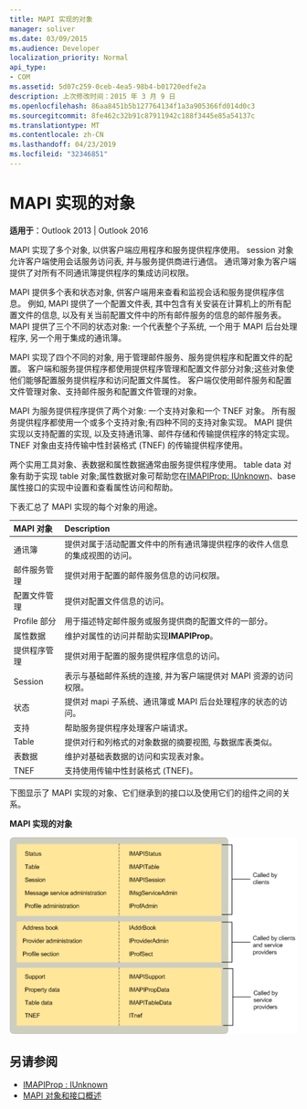 ```yaml
---
title: MAPI 实现的对象
manager: soliver
ms.date: 03/09/2015
ms.audience: Developer
localization_priority: Normal
api_type:
- COM
ms.assetid: 5d07c259-0ceb-4ea5-98b4-b01720edfe2a
description: 上次修改时间：2015 年 3 月 9 日
ms.openlocfilehash: 86aa8451b5b127764134f1a3a905366fd014d0c3
ms.sourcegitcommit: 8fe462c32b91c87911942c188f3445e85a54137c
ms.translationtype: MT
ms.contentlocale: zh-CN
ms.lasthandoff: 04/23/2019
ms.locfileid: "32346851"
---
```

# <a name="mapi-implemented-objects"></a>MAPI 实现的对象
  
**适用于**：Outlook 2013 | Outlook 2016 
  
MAPI 实现了多个对象, 以供客户端应用程序和服务提供程序使用。 session 对象允许客户端使用会话服务访问表, 并与服务提供商进行通信。 通讯簿对象为客户端提供了对所有不同通讯簿提供程序的集成访问权限。 
  
MAPI 提供多个表和状态对象, 供客户端用来查看和监视会话和服务提供程序信息。 例如, MAPI 提供了一个配置文件表, 其中包含有关安装在计算机上的所有配置文件的信息, 以及有关当前配置文件中的所有邮件服务的信息的邮件服务表。 MAPI 提供了三个不同的状态对象: 一个代表整个子系统, 一个用于 MAPI 后台处理程序, 另一个用于集成的通讯簿。 
  
MAPI 实现了四个不同的对象, 用于管理邮件服务、服务提供程序和配置文件的配置。 客户端和服务提供程序都使用提供程序管理和配置文件部分对象;这些对象使他们能够配置服务提供程序和访问配置文件属性。 客户端仅使用邮件服务和配置文件管理对象、支持邮件服务和配置文件管理的对象。 
  
MAPI 为服务提供程序提供了两个对象: 一个支持对象和一个 TNEF 对象。 所有服务提供程序都使用一个或多个支持对象;有四种不同的支持对象实现。 MAPI 提供实现以支持配置的实现, 以及支持通讯簿、邮件存储和传输提供程序的特定实现。 TNEF 对象由支持传输中性封装格式 (TNEF) 的传输提供程序使用。
  
两个实用工具对象、表数据和属性数据通常由服务提供程序使用。 table data 对象有助于实现 table 对象;属性数据对象可帮助您在[IMAPIProp: IUnknown](imapipropiunknown.md)、base 属性接口的实现中设置和查看属性访问和帮助。 
  
下表汇总了 MAPI 实现的每个对象的用途。
  
|**MAPI 对象**|**Description**|
|:-----|:-----|
|通讯簿  <br/> |提供对属于活动配置文件中的所有通讯簿提供程序的收件人信息的集成视图的访问。  <br/> |
|邮件服务管理  <br/> |提供对用于配置的邮件服务信息的访问权限。  <br/> |
|配置文件管理  <br/> |提供对配置文件信息的访问。  <br/> |
|Profile 部分  <br/> |用于描述特定邮件服务或服务提供商的配置文件的一部分。  <br/> |
|属性数据  <br/> |维护对属性的访问并帮助实现**IMAPIProp**。  <br/> |
|提供程序管理  <br/> |提供对用于配置的服务提供程序信息的访问。  <br/> |
|Session  <br/> |表示与基础邮件系统的连接, 并为客户端提供对 MAPI 资源的访问权限。  <br/> |
|状态  <br/> |提供对 mapi 子系统、通讯簿或 MAPI 后台处理程序的状态的访问。  <br/> |
|支持  <br/> |帮助服务提供程序处理客户端请求。  <br/> |
|Table  <br/> |提供对行和列格式的对象数据的摘要视图, 与数据库表类似。  <br/> |
|表数据  <br/> |维护对基础表数据的访问和实现表对象。  <br/> |
|TNEF  <br/> |支持使用传输中性封装格式 (TNEF)。  <br/> |
   
下图显示了 MAPI 实现的对象、它们继承到的接口以及使用它们的组件之间的关系。 
  
**MAPI 实现的对象**
  
![MAPI 实现的对象](media/amapi_68.gif "MAPI 实现的对象")
  
## <a name="see-also"></a>另请参阅

- [IMAPIProp : IUnknown](imapipropiunknown.md)
- [MAPI 对象和接口概述](mapi-object-and-interface-overview.md)

